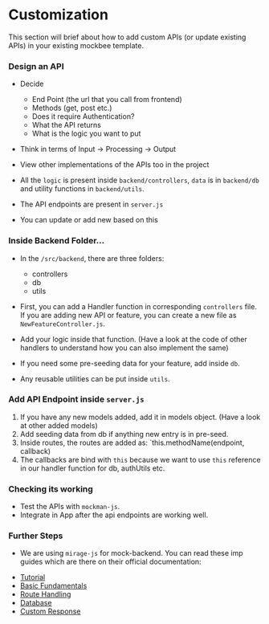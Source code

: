# Customization

This section will brief about how to add custom APIs (or update existing APIs) in your existing mockbee template.

### Design an API

- Decide

  - End Point (the url that you call from frontend)
  - Methods (get, post etc.)
  - Does it require Authentication?
  - What the API returns
  - What is the logic you want to put

- Think in terms of Input -> Processing -> Output
- View other implementations of the APIs too in the project
- All the `logic` is present inside `backend/controllers`, `data` is in `backend/db` and utility functions in `backend/utils`.
- The API endpoints are present in `server.js`
- You can update or add new based on this

### Inside Backend Folder...

- In the `/src/backend`, there are three folders:

  - controllers
  - db
  - utils

- First, you can add a Handler function in corresponding `controllers` file. If you are adding new API or feature, you can create a new file as `NewFeatureController.js`.
- Add your logic inside that function. (Have a look at the code of other handlers to understand how you can also implement the same)
- If you need some pre-seeding data for your feature, add inside `db`.
- Any reusable utilities can be put inside `utils`.

### Add API Endpoint inside `server.js`

1. If you have any new models added, add it in models object. (Have a look at other added models)
2. Add seeding data from db if anything new entry is in pre-seed.
3. Inside routes, the routes are added as: `this.methodName(endpoint, callback)
4. The callbacks are bind with `this` because we want to use `this` reference in our handler function for db, authUtils etc.

### Checking its working

- Test the APIs with `mockman-js`.
- Integrate in App after the api endpoints are working well.

### Further Steps

- We are using `mirage-js` for mock-backend. You can read these imp guides which are there on their official documentation:

* [Tutorial](https://miragejs.com/tutorial/intro/)
* [Basic Fundamentals](https://miragejs.com/docs/getting-started/introduction/)
* [Route Handling](https://miragejs.com/docs/main-concepts/route-handlers/)
* [Database](https://miragejs.com/docs/main-concepts/database/)
* [Custom Response](https://miragejs.com/api/classes/response/)
